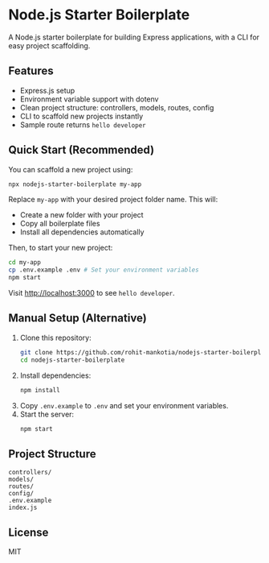 
# Node.js Starter Boilerplate

A Node.js starter boilerplate for building Express applications, with a CLI for easy project scaffolding.

## Features
- Express.js setup
- Environment variable support with dotenv
- Clean project structure: controllers, models, routes, config
- CLI to scaffold new projects instantly
- Sample route returns `hello developer`

## Quick Start (Recommended)

You can scaffold a new project using:

```sh
npx nodejs-starter-boilerplate my-app
```

Replace `my-app` with your desired project folder name. This will:
- Create a new folder with your project
- Copy all boilerplate files
- Install all dependencies automatically

Then, to start your new project:

```sh
cd my-app
cp .env.example .env # Set your environment variables
npm start
```

Visit [http://localhost:3000](http://localhost:3000) to see `hello developer`.

## Manual Setup (Alternative)

1. Clone this repository:
   ```sh
   git clone https://github.com/rohit-mankotia/nodejs-starter-boilerplate.git
   cd nodejs-starter-boilerplate
   ```
2. Install dependencies:
   ```sh
   npm install
   ```
3. Copy `.env.example` to `.env` and set your environment variables.
4. Start the server:
   ```sh
   npm start
   ```

## Project Structure
```
controllers/
models/
routes/
config/
.env.example
index.js
```

## License
MIT
